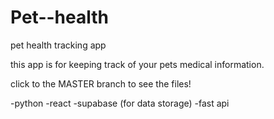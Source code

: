 # Pet--health
pet health tracking app

this app is for keeping track of your pets medical information. 

click to the MASTER branch to see the files!


-python
-react
-supabase (for data storage)
-fast api


